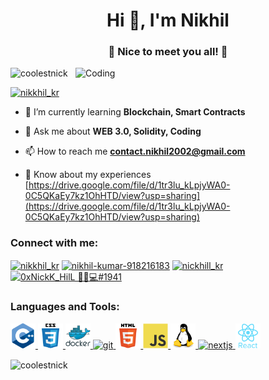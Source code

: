 <h1 align="center">Hi 👋, I'm Nikhil </h1>
<h3 align="center">👀 Nice to meet you all! 👀</h3>
<img align="right" alt="Coding" width="400" src="https://i.pinimg.com/originals/81/17/8b/81178b47a8598f0c81c4799f2cdd4057.gif">



<p align="left"> <img src="https://komarev.com/ghpvc/?username=coolestnick&label=Profile%20views&color=0e75b6&style=flat" alt="coolestnick" /> </p>



<p align="left"> <a href="https://twitter.com/nikkhil_kr" target="blank"><img src="https://img.shields.io/twitter/follow/nikkhil_kr?logo=twitter&style=for-the-badge" alt="nikkhil_kr" /></a> </p>

- 🌱 I’m currently learning **Blockchain, Smart Contracts**

- 💬 Ask me about **WEB 3.0, Solidity, Coding**

- 📫 How to reach me **contact.nikhil2002@gmail.com**

- 📄 Know about my experiences [https://drive.google.com/file/d/1tr3lu_kLpjyWA0-0C5QKaEy7kz1OhHTD/view?usp=sharing](https://drive.google.com/file/d/1tr3lu_kLpjyWA0-0C5QKaEy7kz1OhHTD/view?usp=sharing)

<h3 align="left">Connect with me:</h3>
<p align="left">
<a href="https://twitter.com/nikkhil_kr" target="blank"><img align="center" src="https://raw.githubusercontent.com/rahuldkjain/github-profile-readme-generator/master/src/images/icons/Social/twitter.svg" alt="nikkhil_kr" height="30" width="40" /></a>
<a href="https://linkedin.com/in/nikhil-kumar-918216183" target="blank"><img align="center" src="https://raw.githubusercontent.com/rahuldkjain/github-profile-readme-generator/master/src/images/icons/Social/linked-in-alt.svg" alt="nikhil-kumar-918216183" height="30" width="40" /></a>
<a href="https://instagram.com/nickhill_kr" target="blank"><img align="center" src="https://raw.githubusercontent.com/rahuldkjain/github-profile-readme-generator/master/src/images/icons/Social/instagram.svg" alt="nickhill_kr" height="30" width="40" /></a>
<a href="https://discord.gg/0xNickK_HilL 🧑🏽💻#1941" target="blank"><img align="center" src="https://raw.githubusercontent.com/rahuldkjain/github-profile-readme-generator/master/src/images/icons/Social/discord.svg" alt="0xNickK_HilL 🧑🏽💻#1941" height="30" width="40" /></a>
</p>

<h3 align="left">Languages and Tools:</h3>
<p align="left"> <a href="https://www.w3schools.com/cpp/" target="_blank" rel="noreferrer"> <img src="https://raw.githubusercontent.com/devicons/devicon/master/icons/cplusplus/cplusplus-original.svg" alt="cplusplus" width="40" height="40"/> </a> <a href="https://www.w3schools.com/css/" target="_blank" rel="noreferrer"> <img src="https://raw.githubusercontent.com/devicons/devicon/master/icons/css3/css3-original-wordmark.svg" alt="css3" width="40" height="40"/> </a> <a href="https://www.docker.com/" target="_blank" rel="noreferrer"> <img src="https://raw.githubusercontent.com/devicons/devicon/master/icons/docker/docker-original-wordmark.svg" alt="docker" width="40" height="40"/> </a> <a href="https://git-scm.com/" target="_blank" rel="noreferrer"> <img src="https://www.vectorlogo.zone/logos/git-scm/git-scm-icon.svg" alt="git" width="40" height="40"/> </a> <a href="https://www.w3.org/html/" target="_blank" rel="noreferrer"> <img src="https://raw.githubusercontent.com/devicons/devicon/master/icons/html5/html5-original-wordmark.svg" alt="html5" width="40" height="40"/> </a> <a href="https://developer.mozilla.org/en-US/docs/Web/JavaScript" target="_blank" rel="noreferrer"> <img src="https://raw.githubusercontent.com/devicons/devicon/master/icons/javascript/javascript-original.svg" alt="javascript" width="40" height="40"/> </a> <a href="https://www.linux.org/" target="_blank" rel="noreferrer"> <img src="https://raw.githubusercontent.com/devicons/devicon/master/icons/linux/linux-original.svg" alt="linux" width="40" height="40"/> </a> <a href="https://nextjs.org/" target="_blank" rel="noreferrer"> <img src="https://cdn.worldvectorlogo.com/logos/nextjs-2.svg" alt="nextjs" width="40" height="40"/> </a> <a href="https://reactjs.org/" target="_blank" rel="noreferrer"> <img src="https://raw.githubusercontent.com/devicons/devicon/master/icons/react/react-original-wordmark.svg" alt="react" width="40" height="40"/> </a> </p>

<p><img align="center" src="https://github-readme-stats.vercel.app/api/top-langs?username=coolestnick&show_icons=true&locale=en&layout=compact" alt="coolestnick" /></p>
